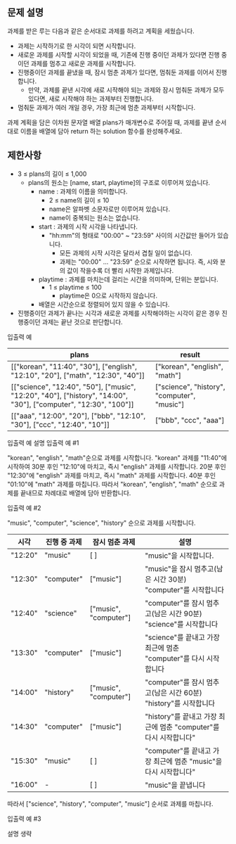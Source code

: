 ## 문제 설명

과제를 받은 루는 다음과 같은 순서대로 과제를 하려고 계획을 세웠습니다.

- 과제는 시작하기로 한 시각이 되면 시작합니다.
- 새로운 과제를 시작할 시각이 되었을 때, 기존에 진행 중이던 과제가 있다면 진행 중이던 과제를 멈추고 새로운 과제를 시작합니다.
- 진행중이던 과제를 끝냈을 때, 잠시 멈춘 과제가 있다면, 멈춰둔 과제를 이어서 진행합니다.
  - 만약, 과제를 끝낸 시각에 새로 시작해야 되는 과제와 잠시 멈춰둔 과제가 모두 있다면, 새로 시작해야 하는 과제부터 진행합니다.
- 멈춰둔 과제가 여러 개일 경우, 가장 최근에 멈춘 과제부터 시작합니다.

과제 계획을 담은 이차원 문자열 배열 plans가 매개변수로 주어질 때, 과제를 끝낸 순서대로 이름을 배열에 담아 return 하는 solution 함수를 완성해주세요.

## 제한사항

- 3 ≤ plans의 길이 ≤ 1,000
  - plans의 원소는 [name, start, playtime]의 구조로 이루어져 있습니다.
    - name : 과제의 이름을 의미합니다.
      - 2 ≤ name의 길이 ≤ 10
      - name은 알파벳 소문자로만 이루어져 있습니다.
      - name이 중복되는 원소는 없습니다.
    - start : 과제의 시작 시각을 나타냅니다.
        - "hh:mm"의 형태로 "00:00" ~ "23:59" 사이의 시간값만 들어가 있습니다.
          - 모든 과제의 시작 시각은 달라서 겹칠 일이 없습니다.
          - 과제는 "00:00" ... "23:59" 순으로 시작하면 됩니다. 즉, 시와 분의 값이 작을수록 더 빨리 시작한 과제입니다.
    - playtime : 과제를 마치는데 걸리는 시간을 의미하며, 단위는 분입니다.
        - 1 ≤ playtime ≤ 100
          - playtime은 0으로 시작하지 않습니다.
    - 배열은 시간순으로 정렬되어 있지 않을 수 있습니다.
- 진행중이던 과제가 끝나는 시각과 새로운 과제를 시작해야하는 시각이 같은 경우 진행중이던 과제는 끝난 것으로 판단합니다.

입출력 예

| plans                                                                                                            | result                                      |
|------------------------------------------------------------------------------------------------------------------|---------------------------------------------|
| [["korean", "11:40", "30"], ["english", "12:10", "20"], ["math", "12:30", "40"]]                                 | ["korean", "english", "math"]               |
| [["science", "12:40", "50"], ["music", "12:20", "40"], ["history", "14:00", "30"], ["computer", "12:30", "100"]] | ["science", "history", "computer", "music"] |
| [["aaa", "12:00", "20"], ["bbb", "12:10", "30"], ["ccc", "12:40", "10"]]                                         | ["bbb", "ccc", "aaa"]                       |

입출력 예 설명
입출력 예 #1

"korean", "english", "math"순으로 과제를 시작합니다. "korean" 과제를 "11:40"에 시작하여 30분 후인 "12:10"에 마치고, 즉시 "english" 과제를 시작합니다. 20분 후인 "12:30"에 "english" 과제를 마치고, 즉시 "math" 과제를 시작합니다. 40분 후인 "01:10"에 "math" 과제를 마칩니다. 따라서 "korean", "english", "math" 순으로 과제를 끝내므로 차례대로 배열에 담아 반환합니다.

입출력 예 #2

"music", "computer", "science", "history" 순으로 과제를 시작합니다.

| 시각      | 진행 중 과제    | 잠시 멈춘 과제              | 설명                                             |
|---------|------------|-----------------------|------------------------------------------------|
| "12:20" | "music"    | [ ]                   | "music"을 시작합니다.                                |
| "12:30" | "computer" | ["music"]             | "music"을 잠시 멈추고(남은 시간 30분) "computer"를 시작합니다   |
| "12:40" | "science"  | ["music", "computer"] | "computer"를 잠시 멈추고(남은 시간 90분) "science"를 시작합니다 |
| "13:30" | "computer" | ["music"]             | "science"를 끝내고 가장 최근에 멈춘 "computer"를 다시 시작합니다  |
| "14:00" | "history"  | ["music", "computer"] | "computer"를 잠시 멈추고(남은 시간 60분) "history"를 시작합니다 |
| "14:30" | "computer" | ["music"]             | "history"를 끝내고 가장 최근에 멈춘 "computer"를 다시 시작합니다" |
| "15:30" | "music"    | [ ]                   | "computer"를 끝내고 가장 최근에 멈춘 "music"을 다시 시작합니다"   |
| "16:00" | -          | [ ]                   | "music"을 끝냅니다                                  |

따라서 ["science", "history", "computer", "music"] 순서로 과제를 마칩니다.

입출력 예 #3

설명 생략

